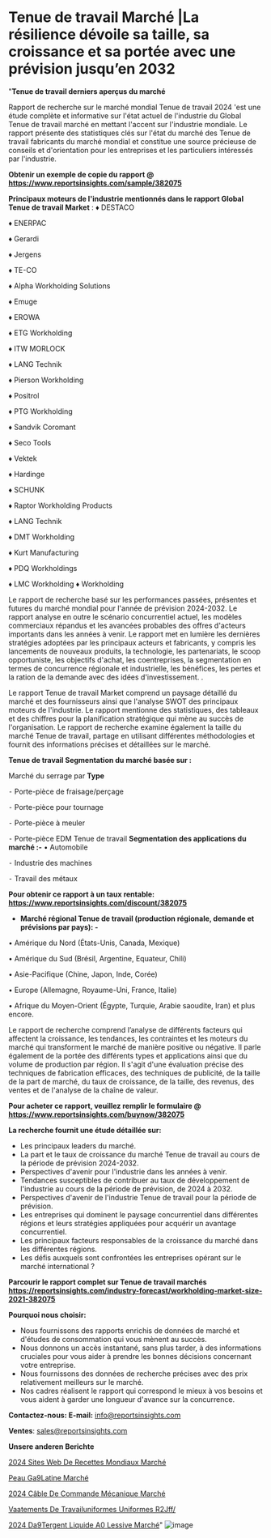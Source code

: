 # Tenue de travail Marché |La résilience dévoile sa taille, sa croissance et sa portée avec une prévision jusqu’en 2032

"<strong>Tenue de travail derniers aperçus du marché</strong>

Rapport de recherche sur le marché mondial Tenue de travail 2024 'est une étude complète et informative sur l'état actuel de l'industrie du Global Tenue de travail marché en mettant l'accent sur l'industrie mondiale. Le rapport présente des statistiques clés sur l'état du marché des Tenue de travail fabricants du marché mondial et constitue une source précieuse de conseils et d'orientation pour les entreprises et les particuliers intéressés par l'industrie.

<strong>Obtenir un exemple de copie du rapport @ <a href=https://www.reportsinsights.com/sample/382075>https://www.reportsinsights.com/sample/382075</a></strong>

<strong>Principaux moteurs de l'industrie mentionnés dans le rapport Global Tenue de travail Market</strong> :
♦ DESTACO

♦ ENERPAC

♦ Gerardi

♦ Jergens

♦ TE-CO

♦ Alpha Workholding Solutions

♦ Emuge

♦ EROWA

♦ ETG Workholding

♦ ITW MORLOCK

♦ LANG Technik

♦ Pierson Workholding

♦ Positrol

♦ PTG Workholding

♦ Sandvik Coromant

♦ Seco Tools

♦ Vektek

♦ Hardinge

♦ SCHUNK

♦ Raptor Workholding Products

♦ LANG Technik

♦ DMT Workholding

♦ Kurt Manufacturing

♦ PDQ Workholdings

♦ LMC Workholding
♦ Workholding

Le rapport de recherche basé sur les performances passées, présentes et futures du marché mondial pour l'année de prévision 2024-2032. Le rapport analyse en outre le scénario concurrentiel actuel, les modèles commerciaux répandus et les avancées probables des offres d'acteurs importants dans les années à venir. Le rapport met en lumière les dernières stratégies adoptées par les principaux acteurs et fabricants, y compris les lancements de nouveaux produits, la technologie, les partenariats, le scoop opportuniste, les objectifs d'achat, les coentreprises, la segmentation en termes de concurrence régionale et industrielle, les bénéfices, les pertes et la ration de la demande avec des idées d'investissement. .

Le rapport Tenue de travail Market comprend un paysage détaillé du marché et des fournisseurs ainsi que l'analyse SWOT des principaux moteurs de l'industrie. Le rapport mentionne des statistiques, des tableaux et des chiffres pour la planification stratégique qui mène au succès de l'organisation. Le rapport de recherche examine également la taille du marché Tenue de travail, partage en utilisant différentes méthodologies et fournit des informations précises et détaillées sur le marché.

<strong>Tenue de travail Segmentation du marché basée sur :</strong>

Marché du serrage par <strong>Type</strong>

⁃ Porte-pièce de fraisage/perçage

⁃ Porte-pièce pour tournage

⁃ Porte-pièce à meuler

⁃ Porte-pièce EDM
Tenue de travail
<strong>Segmentation des applications du marché :-</strong>
• Automobile

⁃ Industrie des machines

⁃ Travail des métaux

<strong>Pour obtenir ce rapport à un taux rentable: <a href=https://www.reportsinsights.com/discount/382075>https://www.reportsinsights.com/discount/382075</a></strong>
<ul>
  <li><strong>Marché régional Tenue de travail (production régionale, demande et prévisions par pays): -</strong></li>
</ul>
• Amérique du Nord (États-Unis, Canada, Mexique)

• Amérique du Sud (Brésil, Argentine, Equateur, Chili)

• Asie-Pacifique (Chine, Japon, Inde, Corée)

• Europe (Allemagne, Royaume-Uni, France, Italie)

• Afrique du Moyen-Orient (Égypte, Turquie, Arabie saoudite, Iran) et plus encore.

Le rapport de recherche comprend l’analyse de différents facteurs qui affectent la croissance, les tendances, les contraintes et les moteurs du marché qui transforment le marché de manière positive ou négative. Il parle également de la portée des différents types et applications ainsi que du volume de production par région. Il s'agit d'une évaluation précise des techniques de fabrication efficaces, des techniques de publicité, de la taille de la part de marché, du taux de croissance, de la taille, des revenus, des ventes et de l'analyse de la chaîne de valeur.

<strong>Pour acheter ce rapport, veuillez remplir le formulaire @   <a href=https://www.reportsinsights.com/buynow/382075>https://www.reportsinsights.com/buynow/382075</a></strong>

<strong>La recherche fournit une étude détaillée sur:</strong>
<ul>
  <li>Les principaux leaders du marché.</li>
  <li>La part et le taux de croissance du marché Tenue de travail au cours de la période de prévision 2024-2032.</li>
  <li>Perspectives d'avenir pour l'industrie dans les années à venir.</li>
  <li>Tendances susceptibles de contribuer au taux de développement de l'industrie au cours de la période de prévision, de 2024 à 2032.</li>
  <li>Perspectives d'avenir de l'industrie Tenue de travail pour la période de prévision.</li>
  <li>Les entreprises qui dominent le paysage concurrentiel dans différentes régions et leurs stratégies appliquées pour acquérir un avantage concurrentiel.</li>
  <li>Les principaux facteurs responsables de la croissance du marché dans les différentes régions.</li>
  <li>Les défis auxquels sont confrontées les entreprises opérant sur le marché international ?</li>
</ul>

<strong>Parcourir le rapport complet sur Tenue de travail marchés <a href=https://reportsinsights.com/industry-forecast/workholding-market-size-2021-382075>https://reportsinsights.com/industry-forecast/workholding-market-size-2021-382075</a></strong>

<strong>Pourquoi nous choisir:</strong>
<ul>
  <li>Nous fournissons des rapports enrichis de données de marché et d'études de consommation qui vous mènent au succès.</li>
  <li>Nous donnons un accès instantané, sans plus tarder, à des informations cruciales pour vous aider à prendre les bonnes décisions concernant votre entreprise.</li>
  <li>Nous fournissons des données de recherche précises avec des prix relativement meilleurs sur le marché.</li>
  <li>Nos cadres réalisent le rapport qui correspond le mieux à vos besoins et vous aident à garder une longueur d'avance sur la concurrence.</li>
</ul>
<strong>Contactez-nous:
</strong><strong>E-mail:</strong> <a href=mailto:info@reportsinsights.com>info@reportsinsights.com</a>

<strong>Ventes</strong>: <a href=mailto:sales@reportsinsights.com>sales@reportsinsights.com</a>

<strong>Unsere anderen Berichte</strong>

<a href=https://www.linkedin.com/pulse/2024-sites-web-de-recettes-mondiaux-march%C3%A9-rapport-avr7c/>2024 Sites Web De Recettes Mondiaux Marché</a>

<a href=https://www.linkedin.com/pulse/peau-g%C3%A9latine-march%C3%A9-2024-part-et-croissance-gpk7c/>Peau Ga9Latine Marché</a>

<a href=https://www.linkedin.com/pulse/2024-câble-de-commande-mécanique-marché-analyse-c6emc/>2024 Câble De Commande Mécanique Marché</a>

<a href=https://www.linkedin.com/pulse/v%C3%AAtements-de-travailuniformes-uniformes-r2jff/>Vaatements De Travailuniformes Uniformes R2Jff/</a>

<a href=https://www.linkedin.com/pulse/2024-d%C3%A9tergent-liquide-%C3%A0-lessive-march%C3%A9-lys4c/>2024 Da9Tergent Liquide A0 Lessive Marché</a>"
![image](https://github.com/daminid12/RImarket/assets/158430485/b47ce15d-2729-4a54-a4f1-254cd4a5cc4a)
